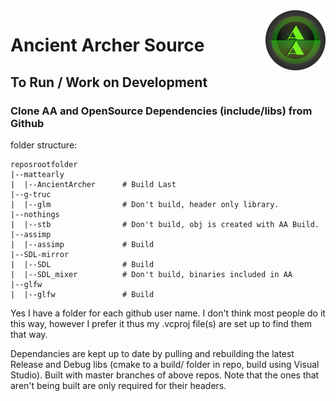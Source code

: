 <img src="AncientArcher.png" height="96px" align="right">

# Ancient Archer Source

## To Run / Work on Development

### Clone AA and OpenSource Dependencies (include/libs) from Github

folder structure:

```
reposrootfolder
|--mattearly  
|  |--AncientArcher      # Build Last
|--g-truc
|  |--glm                # Don't build, header only library.
|--nothings
|  |--stb                # Don't build, obj is created with AA Build.
|--assimp
|  |--assimp             # Build
|--SDL-mirror
|  |--SDL                # Build
|  |--SDL_mixer          # Don't build, binaries included in AA
|--glfw
|  |--glfw               # Build
```

Yes I have a folder for each github user name. I don't think most people do it this way, however I prefer it thus my .vcproj file(s) are set up to find them that way.

Dependancies are kept up to date by pulling and rebuilding the latest Release and Debug libs (cmake to a build/ folder in repo, build using Visual Studio). Built with master branches of above repos. Note that the ones that aren't being built are only required for their headers.
